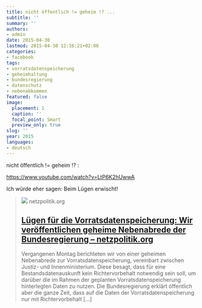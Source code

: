 ```yaml
---
title: nicht öffentlich != geheim !? ...
subtitle: ''
summary: ''
authors:
- admin
date: 2015-04-30
lastmod: 2015-04-30 12:16:21+02:00
categories:
- facebook
tags:
- vorratsdatenspeicherung
- geheimhaltung
- bundesregierung
- datenschutz
- nebenabkommen
featured: false
image:
  placement: 1
  caption: ''
  focal_point: Smart
  preview_only: true
slug: ''
year: 2015
languages:
- deutsch
---
```


nicht öffentlich != geheim !? :

https://www.youtube.com/watch?v=LtP6K2hUwwA

Ich würde eher sagen: Beim Lügen erwischt!
> [![](https://cdn.netzpolitik.org/wp-upload/metadaten_vds_zimmermann.png)](https://netzpolitik.org/2015/luegen-fuer-die-vorratsdatenspeicherung-wir-veroeffentlichen-geheime-nebenabrede-der-bundesregierung/)
> netzpolitik.org
> ## [Lügen für die Vorratsdatenspeicherung: Wir veröffentlichen geheime Nebenabrede der Bundesregierung – netzpolitik.org](https://netzpolitik.org/2015/luegen-fuer-die-vorratsdatenspeicherung-wir-veroeffentlichen-geheime-nebenabrede-der-bundesregierung/)
>
>Vergangenen Montag berichteten wir von einer geheimen Nebenabrede zur Vorratsdatenspeicherung, vereinbart zwischen Justiz- und Innenministerium. Diese besagt, dass für eine Bestandsdatenauskunft kein Richtervorbehalt notwendig sein soll, um darüber die im Rahmen der geplanten Vorratsdatenspeicherung hinterlegten Daten zu nutzen. Die Bundesregierung erklärt öffentlich aber die ganze Zeit, dass auf die Daten der Vorratsdatenspeicherung nur mit Richtervorbehalt […]
